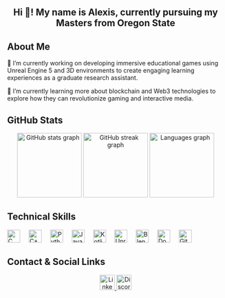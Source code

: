 
<br clear="both">

<h2 align="center">Hi 👋! My name is Alexis, currently pursuing my Masters from Oregon State</h2>

## About Me
<div>
 <p> 🔭 I’m currently working on developing immersive educational games using Unreal Engine 5 and 3D environments to create engaging learning experiences as a graduate research assistant. </p> 
 <p> 🌱 I’m currently learning more about blockchain and Web3 technologies to explore how they can revolutionize gaming and interactive media. </p> 
</div>


## GitHub Stats

<div align="center">
  <img src="https://github-readme-stats.vercel.app/api?username=Adoyle210&theme=nord&hide_border=false&show_icons=true&include_all_commits=true" height="150" alt="GitHub stats graph" />
  <img src="https://streak-stats.demolab.com?user=Adoyle210&theme=nord&hide_border=false&border_radius=5" height="150" alt="GitHub streak graph" />
  <img src="https://github-readme-stats.vercel.app/api/top-langs?username=Adoyle210&layout=compact&langs_count=5&theme=nord&hide_border=false" height="150" alt="Languages graph" />
</div>

## Technical Skills

<div align="left">
  <img src="https://cdn.jsdelivr.net/gh/devicons/devicon/icons/c/c-original.svg" height="30" alt="C logo" />
  <img width="12" />
  <img src="https://cdn.jsdelivr.net/gh/devicons/devicon/icons/cplusplus/cplusplus-original.svg" height="30" alt="C++ logo" />
  <img width="12" />
  <img src="https://cdn.jsdelivr.net/gh/devicons/devicon/icons/python/python-original.svg" height="30" alt="Python logo" />
  <img width="12" />
  <img src="https://cdn.jsdelivr.net/gh/devicons/devicon/icons/javascript/javascript-original.svg" height="30" alt="JavaScript logo" />
  <img width="12" />
  <img src="https://cdn.jsdelivr.net/gh/devicons/devicon/icons/kotlin/kotlin-original.svg" height="30" alt="Kotlin logo" />
  <img width="12" />
  <img src="https://cdn.jsdelivr.net/gh/devicons/devicon/icons/unrealengine/unrealengine-original.svg" height="30" alt="Unreal Engine logo" />
  <img width="12" />
   <img src="https://cdn.jsdelivr.net/gh/devicons/devicon/icons/blender/blender-original.svg" height="30" alt="Blender logo" />
  <img width="12" />
  <img src="https://cdn.jsdelivr.net/gh/devicons/devicon/icons/docker/docker-original.svg" height="30" alt="Docker logo" />
  <img width="12" />
  <img src="https://cdn.jsdelivr.net/gh/devicons/devicon/icons/git/git-original.svg" height="30" alt="Git logo" />
</div>

## Contact & Social Links

<div align="center">
  <a href="https://www.linkedin.com/in/alexis-doyle-13059b224/" target="_blank">
    <img src="https://img.shields.io/static/v1?message=LinkedIn&logo=linkedin&label=&color=0077B5&logoColor=white&style=for-the-badge" height="35" alt="LinkedIn logo" />
  </a>
<!--   <a href="https://discordapp.com/users/YOUR_DISCORD_ID" target="_blank"> -->
    <img src="https://img.shields.io/static/v1?message=Discord&logo=discord&label=&color=7289DA&logoColor=white&style=for-the-badge" height="35" alt="Discord logo" />
  </a>
</div>

